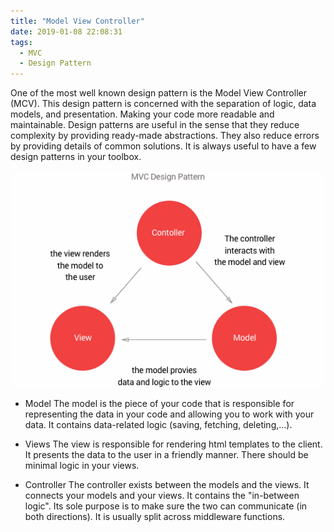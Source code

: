 ```yaml
---
title: "Model View Controller"
date: 2019-01-08 22:08:31
tags: 
  - MVC
  - Design Pattern
---
```


One of the most well known design pattern is the Model View Controller (MCV). This design pattern is concerned with the separation of logic, data models, and presentation. Making your code more readable and maintainable. Design patterns are useful in the sense that they reduce complexity by providing ready-made abstractions. They also reduce errors by providing details of common solutions. It is always useful to have a few design patterns in your toolbox. 

<img src="https://raw.githubusercontent.com/AndresXI/Hexo-Blog/master/MCV2.png">

- Model 
The model is the piece of your code that is responsible for representing the data in your code and allowing you to work with your data. It contains data-related logic (saving, fetching, deleting,...). 

- Views
The view is responsible for rendering html templates to the client. It presents the data to the user in a friendly manner. There should be minimal logic in your views. 

- Controller
The controller exists between the models and the views. It connects your models and your views. It contains the "in-between logic". Its sole purpose is to make sure the two can communicate (in both directions). It is usually split across middleware functions. 